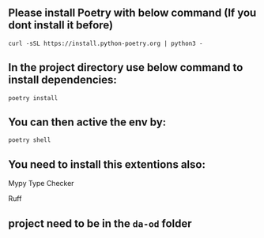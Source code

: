 ## Please install Poetry with below command (If you dont install it before)

```
curl -sSL https://install.python-poetry.org | python3 -
```

## In the project directory use below command to install dependencies:
```
poetry install
```

## You can then active the env by:
```
poetry shell
```

## You need to install this extentions also:
Mypy Type Checker

Ruff

## project need to be in the `da-od` folder
